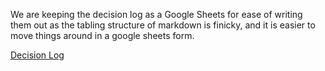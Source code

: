 We are keeping the decision log as a Google Sheets for ease of writing them out as the tabling structure of markdown is finicky, and it is easier to move things around in a google sheets form.

[Decision Log](https://docs.google.com/spreadsheets/d/1oskDGMkfkzdrmtNMLF5hAFBFKMAqcMn5JNsqAPCYPAM/edit#gid=0)

